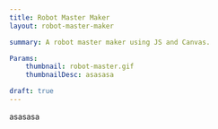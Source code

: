 ```yaml
---
title: Robot Master Maker
layout: robot-master-maker

summary: A robot master maker using JS and Canvas.

Params:
    thumbnail: robot-master.gif
    thumbnailDesc: asasasa

draft: true
---
```


asasasa

